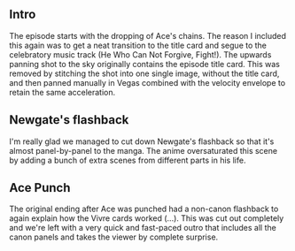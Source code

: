 ## Intro
The episode starts with the dropping of Ace's chains. The reason I included this again was to get a neat transition to the title card and
segue to the celebratory music track (He Who Can Not Forgive, Fight!). The upwards panning shot to the sky originally contains the episode title card.
This was removed by stitching the shot into one single image, without the title card,
and then panned manually in Vegas combined with the velocity envelope to retain the same acceleration.

## Newgate's flashback
I'm really glad we managed to cut down Newgate's flashback so that it's almost panel-by-panel to the manga.
The anime oversaturated this scene by adding a bunch of extra scenes from different parts in his life.

## Ace Punch
The original ending after Ace was punched had a non-canon flashback to again explain how the Vivre cards worked (...).
This was cut out completely and we're left with a very quick and fast-paced outro
that includes all the canon panels and takes the viewer by complete surprise.
